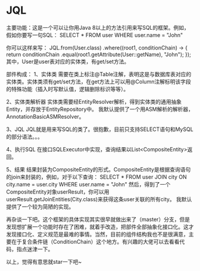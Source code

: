 # JQL

主要功能：这是一个可以让你用Java 8以上的方法引用来写SQL的框架。例如，假如你要写一句SQL： 
SELECT * FROM user 
        WHERE user.name = "John"

你可以这样来写： 
JQL.from(User.class) 
        .where((root1, conditionChain) -> { 
                return conditionChain 
                        .equal(root1.getAttribute(User::getName), "John"); 
        }); 
其中，User是user表对应的实体类，有get/set方法。

部件构成： 
1、实体类 
需要在类上标注@Table注解，表明这是与数据库表对应的实体类。实体类须有get/set方法，在get方法上可以用@Column注解标明该字段的特殊功能（插入时写默认值，逻辑删除标识等等）。

2、实体类解析器
实体类需要经EntityResolver解析，得到实体类的通用抽象Entity<t>，并存放于EntityRepository中。 我默认提供了一个用ASM解析的解析器，AnnotationBasicASMResolver。

3、JQL 
JQL就是用来写SQL的类了。很抱歉，目前只支持SELECT语句和MySQL的部分语法。。。

4、执行SQL 
在接口SQLExecutor中实现，查询结果以List<CompositeEntity<t>>返回。

5、结果 
结果封装为CompositeEntity<t>的形式。CompositeEntity是根据查询语句的join来封装的，例如，对于以下查询： SELECT * FROM user JOIN city ON city.name = user.city WHERE user.name = "John" 然后，得到了一个CompositeEntity<user>对象userResult，你可以用userResult.getJoinEntities(City.class)来获得这条user关联的所有city。 我默认提供了一个较为简陋的实现。

再杂谈一下吧。这个框架的具体实现其实很早就做出来了（master）分支，但是发现想扩展一个功能时存在了困难，就着手改造，把部件全部抽象化接口化。这才发现接口化、定义规范是最难的事情。当然，目前的组件结构我也不是很满意，主要在于复合条件链（ConditionChain）这个地方。有兴趣的大佬可以去看看代码，指点迷津一下。

以上，觉得有意思就star一下吧~
